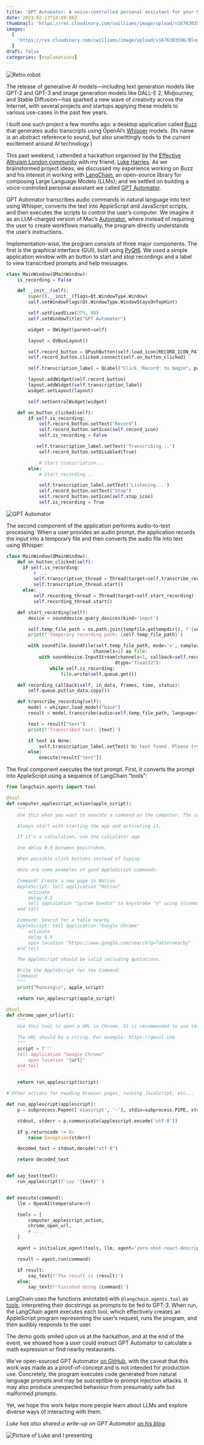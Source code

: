 ```yaml
---
title: 'GPT Automator: A voice-controlled personal assistant for your Mac'
date: 2023-02-13T14:49:06Z
thumbnail: 'https://res.cloudinary.com/cwilliams/image/upload/v1676303596/Blog/retrofuturism-style-robot-wearing-headphones-voice-controlled-line-drawing-style-comic-book-styl-.png'
images:
  [
    'https://res.cloudinary.com/cwilliams/image/upload/v1676303596/Blog/retrofuturism-style-robot-wearing-headphones-voice-controlled-line-drawing-style-comic-book-styl-.png',
  ]
draft: false
categories: [explanations]
---
```


![Retro robot](https://res.cloudinary.com/cwilliams/image/upload/v1676303596/Blog/retrofuturism-style-robot-wearing-headphones-voice-controlled-line-drawing-style-comic-book-styl-.png)

The release of generative AI models—including text generation models like GPT-2 and GPT-3 and image generation models like DALL-E 2, Midjourney, and Stable Diffusion—has sparked a new wave of creativity across the Internet, with several projects and startups applying these models to various use-cases in the past few years.

I built one such project a few months ago: a desktop application called [Buzz](https://github.com/chidiwilliams/buzz) that generates audio transcripts using OpenAI’s [Whisper](https://github.com/openai/whisper) models. (Its name is an abstract reference to sound, but also unwittingly nods to the current excitement around AI technology.)

This past weekend, I attended a hackathon organised by the [Effective Altruism London community](https://effectivealtruism.uk/ealondonoverview) with my friend, [Luke Harries](https://harries.co/). As we brainstormed project ideas, we discussed my experience working on Buzz and his interest in working with [LangChain](https://github.com/hwchase17/langchain), an open-source library for composing Large Language Models (LLMs); and we settled on building a voice-controlled personal assistant we called [GPT Automator](https://github.com/chidiwilliams/GPT-Automator).

GPT Automator transcribes audio commands in natural language into text using Whisper, converts the text into AppleScript and JavaScript scripts, and then executes the scripts to control the user’s computer. We imagine it as an LLM-charged version of Mac’s [Automator](<https://en.wikipedia.org/wiki/Automator_(macOS)>), where instead of requiring the user to create workflows manually, the program directly understands the user’s instructions.

Implementation-wise, the program consists of three major components. The first is the graphical interface (GUI), built using [PyQt6](https://pypi.org/project/PyQt6/). We used a simple application window with an button to start and stop recordings and a label to view transcribed prompts and help messages.

```python
class MainWindow(QMainWindow):
    is_recording = False

    def __init__(self):
        super().__init__(flags=Qt.WindowType.Window)
        self.setWindowFlags(Qt.WindowType.WindowStaysOnTopHint)

        self.setFixedSize(275, 90)
        self.setWindowTitle("GPT Automator")

        widget = QWidget(parent=self)

        layout = QVBoxLayout()

        self.record_button = QPushButton(self.load_icon(RECORD_ICON_PATH), "Record", parent=self)
        self.record_button.clicked.connect(self.on_button_clicked)

        self.transcription_label = QLabel("Click 'Record' to begin", parent=self)

        layout.addWidget(self.record_button)
        layout.addWidget(self.transcription_label)
        widget.setLayout(layout)

        self.setCentralWidget(widget)

    def on_button_clicked(self):
        if self.is_recording:
            self.record_button.setText("Record")
            self.record_button.setIcon(self.record_icon)
            self.is_recording = False

           self.transcription_label.setText('Transcribing...')
            self.record_button.setDisabled(True)

            # Start transcription...
        else:
            # Start recording...

            self.transcription_label.setText('Listening...')
            self.record_button.setText("Stop")
            self.record_button.setIcon(self.stop_icon)
            self.is_recording = True
```

![GPT Automator](https://res.cloudinary.com/cwilliams/image/upload/v1676303619/Blog/app.png)

The second component of the application performs audio-to-text processing. When a user provides an audio prompt, the application records the input into a temporary file and then converts the audio file into text using Whisper:

```python
class MainWindow(QMainWindow):
    def on_button_clicked(self):
      if self.is_recording:
          # ...
          self.transcription_thread = Thread(target=self.transcribe_recording)
          self.transcription_thread.start()
      else:
          self.recording_thread = Thread(target=self.start_recording)
          self.recording_thread.start()

    def start_recording(self):
        device = sounddevice.query_devices(kind='input')

        self.temp_file_path = os.path.join(tempfile.gettempdir(), f'{uuid.uuid1()}.wav')
        print(f'Temporary recording path: {self.temp_file_path}')

        with soundfile.SoundFile(self.temp_file_path, mode='x', samplerate=int(device['default_samplerate']),
                                channels=1) as file:
            with sounddevice.InputStream(channels=1, callback=self.recording_callback, device=device['index'],
                                        dtype="float32"):
                while self.is_recording:
                    file.write(self.queue.get())

    def recording_callback(self, in_data, frames, time, status):
        self.queue.put(in_data.copy())

    def transcribe_recording(self):
        model = whisper.load_model("base")
        result = model.transcribe(audio=self.temp_file_path, language="en", task="transcribe")

        text = result["text"]
        print(f'Transcribed text: {text}')

        if text is None:
            self.transcription_label.setText('No text found. Please try again.')
        else:
            execute(result["text"])
```

The final component executes the text prompt. First, it converts the prompt into AppleScript using a sequence of LangChain “tools”:

```python
from langchain.agents import tool

@tool
def computer_applescript_action(apple_script):
    """
    Use this when you want to execute a command on the computer. The command should be in AppleScript.

    Always start with starting the app and activating it.

    If it's a calculation, use the calculator app.

    Use delay 0.5 between keystrokes.

    When possible click buttons instead of typing.

    Here are some examples of good AppleScript commands:

    Command: Create a new page in Notion
    AppleScript: tell application "Notion"
        activate
        delay 0.5
        tell application "System Events" to keystroke "n" using {{command down}}
    end tell

    Command: Search for a table nearby
    AppleScript: tell application "Google Chrome"
        activate
        delay 0.5
        open location "https://www.google.com/search?q=Table+nearby"
    end tell

    The AppleScript should be valid including quotations.

    Write the AppleScript for the Command:
    Command:
    """
    print("Running\n", apple_script)

    return run_applescript(apple_script)

@tool
def chrome_open_url(url):
    """
    Use this tool to open a URL in Chrome. It is recommended to use this tool before doing any other actions on Chrome.

    The URL should be a string. For example: https://gmail.com
    """
    script = f'''
    tell application "Google Chrome"
        open location "{url}"
    end tell
    '''

    return run_applescript(script)

# Other actions for reading browser pages, running JavaScript, etc...

def run_applescript(applescript):
    p = subprocess.Popen(['osascript', '-'], stdin=subprocess.PIPE, stdout=subprocess.PIPE, stderr=subprocess.PIPE)

    stdout, stderr = p.communicate(applescript.encode('utf-8'))

    if p.returncode != 0:
        raise Exception(stderr)

    decoded_text = stdout.decode("utf-8")

    return decoded_text


def say_text(text):
    run_applescript(f'say "{text}"')


def execute(command):
    llm = OpenAI(temperature=0)

    tools = [
        computer_applescript_action,
        chrome_open_url,
        # ...
    ]

    agent = initialize_agent(tools, llm, agent="zero-shot-react-description", verbose=True)

    result = agent.run(command)

    if result:
        say_text(f'The result is {result}')
    else:
        say_text(f'Finished doing {command}')
```

LangChain uses the functions annotated with `@langchain.agents.tool` as [tools](https://langchain.readthedocs.io/en/latest/modules/agents/tools.html?highlight=tools#tools), interpreting their docstrings as prompts to be fed to GPT-3. When run, the LangChain agent executes each tool, which effectively creates an AppleScript program representing the user’s request, runs the program, and then audibly responds to the user.

The demo gods smiled upon us at the hackathon, and at the end of the event, we showed how a user could instruct GPT Automator to calculate a math expression or find nearby restaurants.

We’ve open-sourced GPT Automator [on GitHub](https://github.com/chidiwilliams/GPT-Automator), with the caveat that this work was made as a proof-of-concept and is not intended for production use. Concretely, the program executes code generated from natural language prompts and may be susceptible to prompt injection attacks. It may also produce unexpected behaviour from presumably safe but malformed prompts.

Yet, we hope this work helps more people learn about LLMs and explore diverse ways of interacting with them.

_Luke has also shared a write-up on GPT Automator [on his blog](https://harries.co/ea-hackathon-gpt-automator-and-langchain/)._

![Picture of Luke and I presenting](https://res.cloudinary.com/cwilliams/image/upload/v1676303630/Blog/39DDA8D1-BE99-4232-9AA8-337021B59527.jpg)

